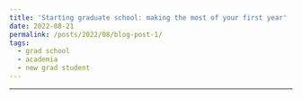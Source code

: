 ```yaml
---
title: 'Starting graduate school: making the most of your first year'
date: 2022-08-21
permalink: /posts/2022/08/blog-post-1/
tags:
  - grad school
  - academia
  - new grad student
---
```



------
